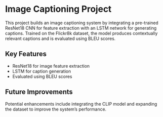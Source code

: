 # Image Captioning Project

This project builds an image captioning system by integrating a pre-trained ResNet18 CNN for feature extraction with an LSTM network for generating captions. Trained on the Flickr8k dataset, the model produces contextually relevant captions and is evaluated using BLEU scores.

## Key Features
- ResNet18 for image feature extraction
- LSTM for caption generation
- Evaluated using BLEU scores

## Future Improvements
Potential enhancements include integrating the CLIP model and expanding the dataset to improve the system’s performance.
